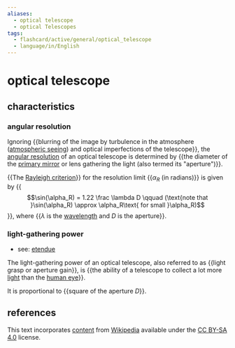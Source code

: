 ```yaml
---
aliases:
  - optical telescope
  - optical Telescopes
tags:
  - flashcard/active/general/optical_telescope
  - language/in/English
---
```


# optical telescope

## characteristics

### angular resolution

Ignoring {{blurring of the image by turbulence in the atmosphere ([atmospheric seeing](astronomical%20seeing.md)) and optical imperfections of the telescope}}, the [angular resolution](angular%20resolution.md) of an optical telescope is determined by {{the diameter of the [primary mirror](primary%20mirror.md) or lens gathering the light (also termed its "aperture")}}. <!--SR:!2025-01-28,127,290!2024-10-12,61,310-->

{{The [Rayleigh criterion](angular%20resolution.md#Rayleigh's%20criterion)}} for the resolution limit {{$\alpha_R$ (in radians)}} is given by {{$$\sin(\alpha_R) = 1.22 \frac \lambda D \qquad (\text{note that }\sin(\alpha_R) \approx \alpha_R\text{ for small }\alpha_R)$$}}, where {{$\lambda$ is the [wavelength](wavelength.md) and $D$ is the aperture}}. <!--SR:!2024-10-19,68,310!2025-02-09,148,310!2024-10-14,63,310!2024-10-13,62,310-->

### light-gathering power

- see: [etendue](etendue.md)

The light-gathering power of an optical telescope, also referred to as {{light grasp or aperture gain}}, is {{the ability of a telescope to collect a lot more [light](light.md) than the [human eye](human%20eye.md)}}. <!--SR:!2025-03-09,168,310!2024-11-22,77,270-->

It is proportional to {{square of the aperture $D$}}. <!--SR:!2025-06-13,248,330-->

## references

This text incorporates [content](https://en.wikipedia.org/wiki/optical_telescope) from [Wikipedia](Wikipedia.md) available under the [CC BY-SA 4.0](https://creativecommons.org/licenses/by-sa/4.0/) license.
